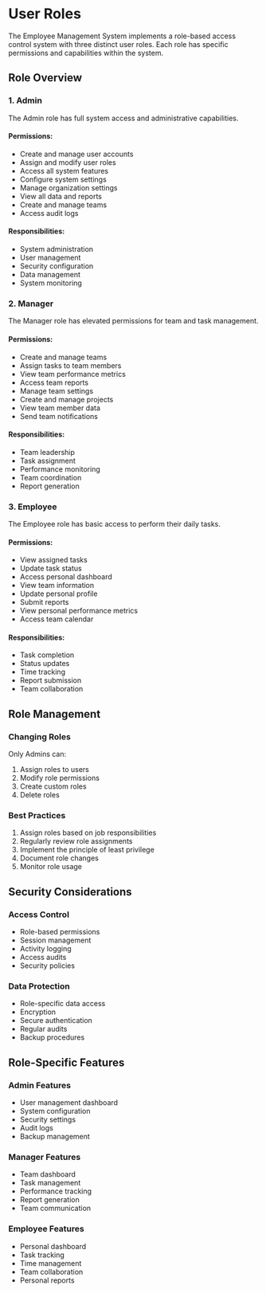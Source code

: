 # User Roles

The Employee Management System implements a role-based access control system with three distinct user roles. Each role has specific permissions and capabilities within the system.

## Role Overview

### 1. Admin
The Admin role has full system access and administrative capabilities.

#### Permissions:
- Create and manage user accounts
- Assign and modify user roles
- Access all system features
- Configure system settings
- Manage organization settings
- View all data and reports
- Create and manage teams
- Access audit logs

#### Responsibilities:
- System administration
- User management
- Security configuration
- Data management
- System monitoring

### 2. Manager
The Manager role has elevated permissions for team and task management.

#### Permissions:
- Create and manage teams
- Assign tasks to team members
- View team performance metrics
- Access team reports
- Manage team settings
- Create and manage projects
- View team member data
- Send team notifications

#### Responsibilities:
- Team leadership
- Task assignment
- Performance monitoring
- Team coordination
- Report generation

### 3. Employee
The Employee role has basic access to perform their daily tasks.

#### Permissions:
- View assigned tasks
- Update task status
- Access personal dashboard
- View team information
- Update personal profile
- Submit reports
- View personal performance metrics
- Access team calendar

#### Responsibilities:
- Task completion
- Status updates
- Time tracking
- Report submission
- Team collaboration

## Role Management

### Changing Roles
Only Admins can:
1. Assign roles to users
2. Modify role permissions
3. Create custom roles
4. Delete roles

### Best Practices
1. Assign roles based on job responsibilities
2. Regularly review role assignments
3. Implement the principle of least privilege
4. Document role changes
5. Monitor role usage

## Security Considerations

### Access Control
- Role-based permissions
- Session management
- Activity logging
- Access audits
- Security policies

### Data Protection
- Role-specific data access
- Encryption
- Secure authentication
- Regular audits
- Backup procedures

## Role-Specific Features

### Admin Features
- User management dashboard
- System configuration
- Security settings
- Audit logs
- Backup management

### Manager Features
- Team dashboard
- Task management
- Performance tracking
- Report generation
- Team communication

### Employee Features
- Personal dashboard
- Task tracking
- Time management
- Team collaboration
- Personal reports 